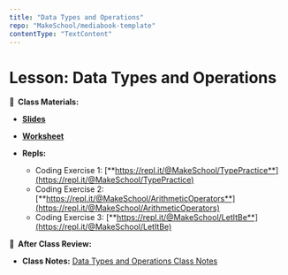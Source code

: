 ```yaml
---
title: "Data Types and Operations"
repo: "MakeSchool/mediabook-template"
contentType: "TextContent"
---
```


<!-- .slide: data-background="./Images/header.svg" data-background-repeat="none" data-background-size="40% 40%" data-background-position="center 10%" class="header" -->

# Lesson: Data Types and Operations

<!-- Put a link to the slides so that students can find them -->

**📝 &nbsp;Class Materials:**

<!-- Put a link to the slides -->

- [**Slides**](https://docs.google.com/presentation/d/17Y4AvJINSMdyTU1zd5UlIPl6vybdqmp5AMaCMLMgOLo/edit#slide=id.p)
- [**Worksheet**](https://docs.google.com/document/d/15bLc1rmHMl1mp7khr32wW7Cv3Gl8I97ZI4_RwWOLycc/copy)
- **Repls:**

  - Coding Exercise 1: [**https://repl.it/@MakeSchool/TypePractice**](https://repl.it/@MakeSchool/TypePractice)
  - Coding Exercise 2: [**https://repl.it/@MakeSchool/ArithmeticOperators**](https://repl.it/@MakeSchool/ArithmeticOperators)
  - Coding Exercise 3: [**https://repl.it/@MakeSchool/LetItBe**](https://repl.it/@MakeSchool/LetItBe)

**📖 &nbsp;After Class Review:**

- **Class Notes:** [Data Types and Operations Class Notes](https://docs.google.com/document/d/1DuaOvmpxZsNWZk1hs6eOr9EkYmR99SamxejT_ZTXjnk/edit?usp=sharing)

<!-- > -->
